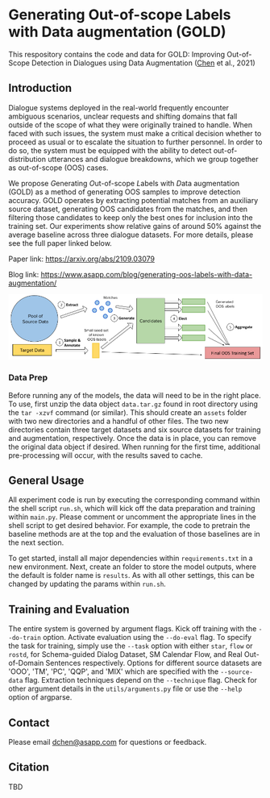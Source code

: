 # Generating Out-of-scope Labels with Data augmentation (GOLD)
This respository contains the code and data for GOLD: Improving Out-of-Scope Detection in Dialogues using Data Augmentation ([Chen](https://twitter.com/derekchen14) et al., 2021)

## Introduction

Dialogue systems deployed in the real-world frequently encounter ambiguous scenarios, unclear requests and shifting domains that fall outside of the scope of what they were originally trained to handle. When faced with such issues, the system must make a critical decision whether to proceed as usual or to escalate the situation to further personnel.  In order to do so, the system must be equipped with the ability to detect out-of-distribution utterances and dialogue breakdowns, which we group together as out-of-scope (OOS) cases.

We propose *G*enerating *O*ut-of-scope *L*abels with *D*ata augmentation (GOLD) as a method of generating OOS samples to improve detection accuracy.  GOLD operates by extracting potential matches from an auxiliary source dataset, generating OOS candidates from the matches, and then filtering those candidates to keep only the best ones for inclusion into the training set.  Our experiments show relative gains of around 50% against the average baseline across three dialogue datasets.  For more details, please see the full paper linked below.

Paper link: https://arxiv.org/abs/2109.03079

Blog link: https://www.asapp.com/blog/generating-oos-labels-with-data-augmentation/

![Data Augmentation Pipeline](/components/images/pipeline.png)

### Data Prep
Before running any of the models, the data will need to be in the right place.  To use, first unzip the data object `data.tar.gz` found in root directory using the `tar -xzvf` command (or similar). This should create an `assets` folder with two new directories and a handful of other files.  The two new directories contain three target datasets and six source datasets for training and augmentation, respectively.  Once the data is in place, you can remove the original data object if desired.  When running for the first time, additional pre-processing will occur, with the results saved to cache.

## General Usage
All experiment code is run by executing the corresponding command within the shell script `run.sh`, which will kick off the data preparation and training within `main.py`.  Please comment or uncomment the appropriate lines in the shell script to get desired behavior. For example, the code to pretrain the baseline methods are at the top and the evaluation of those baselines are in the next section.

To get started, install all major dependencies within `requirements.txt` in a new environment. Next, create an folder to store the model outputs, where the default is folder name is `results`.  As with all other settings, this can be changed by updating the params within `run.sh`.

## Training and Evaluation
The entire system is governed by argument flags. Kick off training with the `--do-train` option. Activate evaluation using the `--do-eval` flag.  To specify the task for training, simply use the `--task` option with either `star`, `flow` or `rostd`, for Schema-guided Dialog Dataset, SM Calendar Flow, and Real Out-of-Domain Sentences respectively.  Options for different source datasets are 'OOO', 'TM', 'PC', 'QQP', and 'MIX' which are specified with the `--source-data` flag. Extraction techniques depend on the `--technique` flag.  Check for other argument details in the `utils/arguments.py` file or use the `--help` option of argparse.

## Contact
Please email dchen@asapp.com for questions or feedback.

## Citation
TBD

